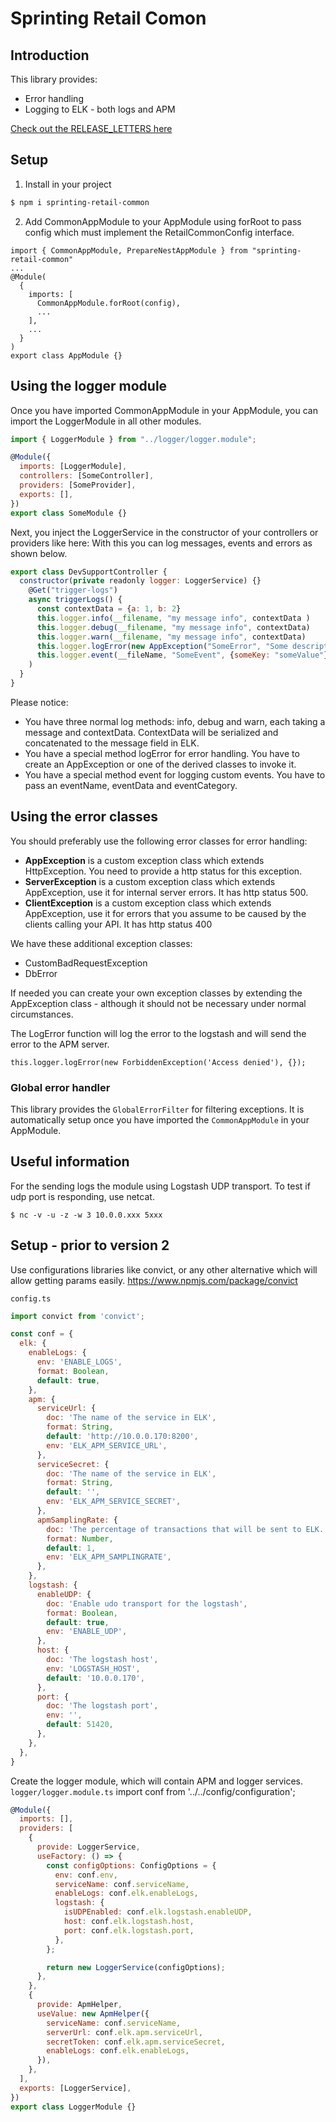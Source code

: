<h1>Sprinting Retail Comon</h1>

<h2>Introduction</h2>
This library provides: 
<ul>
    <li>Error handling</li>
    <li>Logging to ELK - both logs and APM</li>
</ul>

[Check out the RELEASE_LETTERS here](RELEASE_LETTERS.md)

<h2>Setup</h2>

1. Install in your project
```bash 
$ npm i sprinting-retail-common
```
2. Add CommonAppModule to your AppModule using forRoot to pass config which must implement the RetailCommonConfig interface.
```
import { CommonAppModule, PrepareNestAppModule } from "sprinting-retail-common"
...
@Module(
  {
    imports: [
      CommonAppModule.forRoot(config),
      ...
    ],
    ...
  }
)
export class AppModule {}
```

<h2>Using the logger module</h2>

Once you have imported CommonAppModule in your AppModule, 
you can import the LoggerModule in all other modules.

```javascript
import { LoggerModule } from "../logger/logger.module";

@Module({
  imports: [LoggerModule],
  controllers: [SomeController],
  providers: [SomeProvider],
  exports: [],
})
export class SomeModule {}
```

Next, you inject the LoggerService in the constructor of your controllers or providers like here: 
With this you can log messages, events and errors as shown below. 
```javascript
export class DevSupportController {
  constructor(private readonly logger: LoggerService) {}
    @Get("trigger-logs")
    async triggerLogs() {
      const contextData = {a: 1, b: 2}
      this.logger.info(__filename, "my message info", contextData )
      this.logger.debug(__filename, "my message info", contextData)
      this.logger.warn(__filename, "my message info", contextData)
      this.logger.logError(new AppException("SomeError", "Some description", contextData, innerError))
      this.logger.event(__fileName, "SomeEvent", {someKey: "someValue"}, "SomeCategory")
    )
  } 
}
```

Please notice: 
- You have three normal log methods: info, debug and warn, each taking a message and contextData. ContextData will be serialized and concatenated to the message field in ELK. 
- You have a special method logError for error handling. You have to create an AppException or one of the derived classes to invoke it. 
- You have a special method event for logging custom events. You have to pass an eventName, eventData and eventCategory.

<h2>Using the error classes</h2>

You should preferably use the following error classes for error handling:
- **AppException** is a custom exception class which extends HttpException. You need to provide a http status for this exception. 
- **ServerException** is a custom exception class which extends AppException, use it for internal server errors. It has http status 500.
- **ClientException** is a custom exception class which extends AppException, use it for errors that you assume to be caused by the clients calling your API. It has http status 400

We have these additional exception classes: 
- CustomBadRequestException
- DbError

If needed you can create your own exception classes by extending the AppException class - although it should not be necessary under normal circumstances. 

The LogError function will log the error to the logstash and will send the error to the APM server.

    this.logger.logError(new ForbiddenException('Access denied'), {});

<h3>Global error handler</h3>

This library provides the `GlobalErrorFilter` for filtering exceptions. 
It is automatically setup once you have imported the `CommonAppModule` in your AppModule.

<h2>Useful information</h2>

For the sending logs the module using Logstash UDP transport.
To test if udp port is responding, use netcat.

`
$ nc -v -u -z -w 3 10.0.0.xxx 5xxx
`
<h2>Setup - prior to version 2</h2>

Use configurations libraries like convict, or any other alternative which will allow getting params easily.
https://www.npmjs.com/package/convict

`config.ts`
```javascript
import convict from 'convict';

const conf = {
  elk: {
    enableLogs: {
      env: 'ENABLE_LOGS',
      format: Boolean,
      default: true,
    },
    apm: {
      serviceUrl: {
        doc: 'The name of the service in ELK',
        format: String,
        default: 'http://10.0.0.170:8200',
        env: 'ELK_APM_SERVICE_URL',
      },
      serviceSecret: {
        doc: 'The name of the service in ELK',
        format: String,
        default: '',
        env: 'ELK_APM_SERVICE_SECRET',
      },
      apmSamplingRate: {
        doc: 'The percentage of transactions that will be sent to ELK. 1 means 100%.',
        format: Number,
        default: 1,
        env: 'ELK_APM_SAMPLINGRATE',
      },
    },
    logstash: {
      enableUDP: {
        doc: 'Enable udo transport for the logstash',
        format: Boolean,
        default: true,
        env: 'ENABLE_UDP',
      },
      host: {
        doc: 'The logstash host',
        env: 'LOGSTASH_HOST',
        default: '10.0.0.170',
      },
      port: {
        doc: 'The logstash port',
        env: '',
        default: 51420,
      },
    },
  },
}
```

Create the logger module, which will contain APM and logger services.
`logger/logger.module.ts`
import conf from '../../config/configuration';

```javascript
@Module({
  imports: [],
  providers: [
    {
      provide: LoggerService,
      useFactory: () => {
        const configOptions: ConfigOptions = {
          env: conf.env,
          serviceName: conf.serviceName,
          enableLogs: conf.elk.enableLogs,
          logstash: {
            isUDPEnabled: conf.elk.logstash.enableUDP,
            host: conf.elk.logstash.host,
            port: conf.elk.logstash.port,
          },
        };

        return new LoggerService(configOptions);
      },
    },
    {
      provide: ApmHelper,
      useValue: new ApmHelper({
        serviceName: conf.serviceName,
        serverUrl: conf.elk.apm.serviceUrl,
        secretToken: conf.elk.apm.serviceSecret,
        enableLogs: conf.elk.enableLogs,
      }),
    },
  ],
  exports: [LoggerService],
})
export class LoggerModule {}


```
